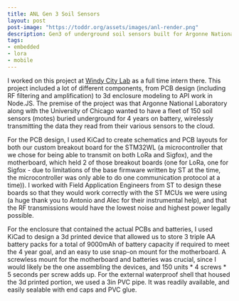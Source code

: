 ```yaml
---
title: ANL Gen 3 Soil Sensors
layout: post
post-image: "https://toddr.org/assets/images/anl-render.png"
description: Gen3 of underground soil sensors built for Argonne National Laboratory.
tags:
- embedded
- lora
- mobile
---
```


I worked on this project at [Windy City Lab](https://thewcl.com) as a full time intern there. This project included a lot of different 
components, from PCB design (including RF filtering and amplification) to 3d enclosure modeling to API work in Node.JS. The premise of the project
was that Argonne National Laboratory along with the University of Chicago wanted to have a fleet of 150 soil sensors (motes) buried underground for
4 years on battery, wirelessly transmitting the data they read from their various sensors to the cloud. 

For the PCB design, I used KiCad to create schematics and PCB layouts for both our custom breakout board for the STM32WL (a microcontroller that we chose for being able to transmit on both LoRa and Sigfox), and the motherboard, which held 2 of those breakout boards (one for LoRa, one for Sigfox - due to limitations of the base firmware written by ST at the time, the microcontroller was only able to do one communication protocol at a time)). I worked with Field Application Engineers from ST to design these boards so that they would work correctly with the ST MCUs we were using (a huge thank you to Antonio and Alec for their instrumental help), and that the RF transmissions would have the lowest noise and highest power legally possible.

For the enclosure that contained the actual PCBs and batteries, I used KiCad to design a 3d printed device that allowed us to store 3 triple AA battery packs for a total of 9000mAh of battery capacity if required to meet the 4 year goal, and an easy to use snap-on mount for the motherboard. A screwless mount for the motherboard and batteries was crucial, since I would likely be the one assembling the devices, and 150 units * 4 screws * 5 seconds per screw adds up. For the external waterproof shell that housed the 3d printed portion, we used a 3in PVC pipe. It was readily available, and easily sealable with end caps and PVC glue. 
